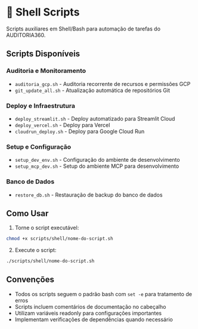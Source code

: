 # 🐚 Shell Scripts

Scripts auxiliares em Shell/Bash para automação de tarefas do AUDITORIA360.

## Scripts Disponíveis

### Auditoria e Monitoramento
- `auditoria_gcp.sh` - Auditoria recorrente de recursos e permissões GCP
- `git_update_all.sh` - Atualização automática de repositórios Git

### Deploy e Infraestrutura  
- `deploy_streamlit.sh` - Deploy automatizado para Streamlit Cloud
- `deploy_vercel.sh` - Deploy para Vercel
- `cloudrun_deploy.sh` - Deploy para Google Cloud Run

### Setup e Configuração
- `setup_dev_env.sh` - Configuração do ambiente de desenvolvimento
- `setup_mcp_dev.sh` - Setup do ambiente MCP para desenvolvimento

### Banco de Dados
- `restore_db.sh` - Restauração de backup do banco de dados

## Como Usar

1. Torne o script executável:
```bash
chmod +x scripts/shell/nome-do-script.sh
```

2. Execute o script:
```bash
./scripts/shell/nome-do-script.sh
```

## Convenções

- Todos os scripts seguem o padrão bash com `set -e` para tratamento de erros
- Scripts incluem comentários de documentação no cabeçalho
- Utilizam variáveis readonly para configurações importantes
- Implementam verificações de dependências quando necessário